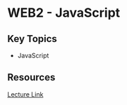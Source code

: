 # WEB2 - JavaScript

## Key Topics
- JavaScript

## Resources
[Lecture Link](https://opentutorials.org/course/3085)
